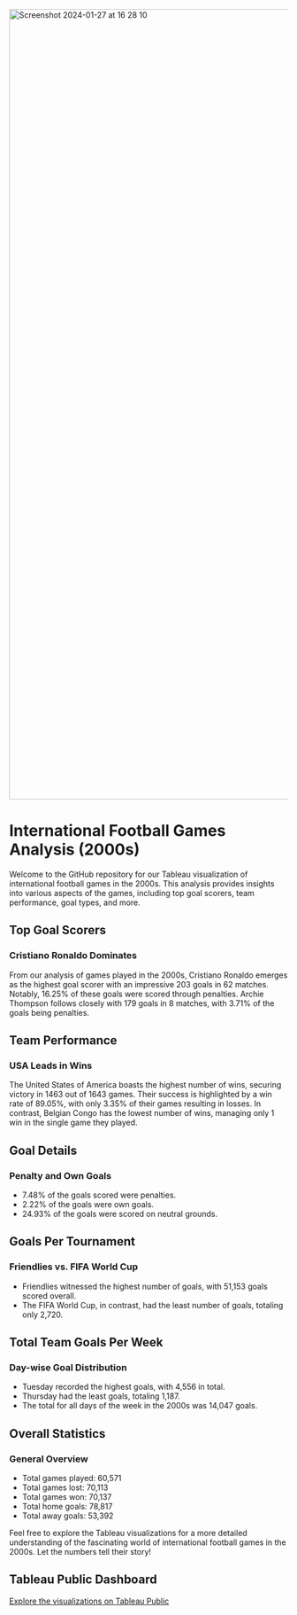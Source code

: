 <img width="1427" alt="Screenshot 2024-01-27 at 16 28 10" src="https://github.com/fatimaujunwa/International-Football-Dashboard/assets/113392997/a43a1714-dd09-4d22-a0d7-6f058a19133f">



# International Football Games Analysis (2000s)

Welcome to the GitHub repository for our Tableau visualization of international football games in the 2000s. This analysis provides insights into various aspects of the games, including top goal scorers, team performance, goal types, and more.

## Top Goal Scorers

### Cristiano Ronaldo Dominates
From our analysis of games played in the 2000s, Cristiano Ronaldo emerges as the highest goal scorer with an impressive 203 goals in 62 matches. Notably, 16.25% of these goals were scored through penalties. Archie Thompson follows closely with 179 goals in 8 matches, with 3.71% of the goals being penalties.

## Team Performance

### USA Leads in Wins
The United States of America boasts the highest number of wins, securing victory in 1463 out of 1643 games. Their success is highlighted by a win rate of 89.05%, with only 3.35% of their games resulting in losses. In contrast, Belgian Congo has the lowest number of wins, managing only 1 win in the single game they played.

## Goal Details

### Penalty and Own Goals
- 7.48% of the goals scored were penalties.
- 2.22% of the goals were own goals.
- 24.93% of the goals were scored on neutral grounds.

## Goals Per Tournament

### Friendlies vs. FIFA World Cup
- Friendlies witnessed the highest number of goals, with 51,153 goals scored overall.
- The FIFA World Cup, in contrast, had the least number of goals, totaling only 2,720.

## Total Team Goals Per Week

### Day-wise Goal Distribution
- Tuesday recorded the highest goals, with 4,556 in total.
- Thursday had the least goals, totaling 1,187.
- The total for all days of the week in the 2000s was 14,047 goals.

## Overall Statistics

### General Overview
- Total games played: 60,571
- Total games lost: 70,113
- Total games won: 70,137
- Total home goals: 78,817
- Total away goals: 53,392

Feel free to explore the Tableau visualizations for a more detailed understanding of the fascinating world of international football games in the 2000s. Let the numbers tell their story!

## Tableau Public Dashboard
[Explore the visualizations on Tableau Public](https://eu-west-1a.online.tableau.com/#/site/dataglacier/views/Scoccer/Dashboard1?:iid=5)


